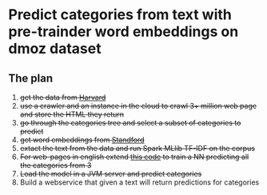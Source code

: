 # Predict categories from text with pre-trainder word embeddings on dmoz dataset

## The plan

1. ~~get the data from [Harvard](https://dataverse.harvard.edu/dataset.xhtml?persistentId=doi:10.7910/DVN/OMV93V)~~
2. ~~use a crawler and an instance in the cloud to crawl 3+ million web page and store the HTML they return~~
3. ~~go through the categories tree and select a subset of categories to predict~~
4. ~~get word embeddings from [Standford](http://nlp.stanford.edu/data/glove.6B.zip)~~
5. ~~extact the text from the data and run Spark MLlib TF-IDF on the corpus~~
6. ~~For web-pages in english extend [this code](https://blog.keras.io/using-pre-trained-word-embeddings-in-a-keras-model.html) to train a NN predicting all the categories from 3~~
7. ~~Load the model in a JVM server and predict categories~~ 
8. Build a webservice that given a text will return predictions for categories

